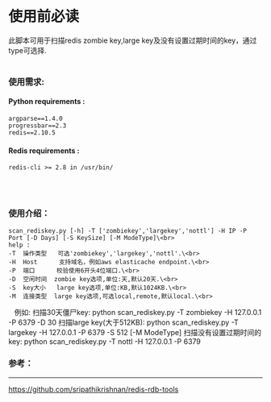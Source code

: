 使用前必读
===========

此脚本可用于扫描redis zombie key,large key及没有设置过期时间的key，通过type可选择.
<br/> 
<br/> 

### 使用需求:
#### Python requirements : 
    argparse==1.4.0
    progressbar==2.3
    redis==2.10.5
#### Redis requirements :
    redis-cli >= 2.8 in /usr/bin/
<br/> 
<br/> 

### 使用介绍：
    scan_rediskey.py [-h] -T ['zombiekey','largekey','nottl'] -H IP -P Port [-D Days] [-S KeySize] [-M ModeType]\<br>
    help :
    -T  操作类型   可选'zombiekey','largekey','nottl'.\<br>
    -H  Host      支持域名，例如aws elasticache endpoint.\<br>
    -P  端口      校验使用6开头4位端口.\<br>
    -D  空闲时间  zombie key选项,单位:天,默认20天.\<br>
    -S  key大小   large key选项,单位:KB,默认1024KB.\<br>
    -M  连接类型  large key选项,可选local,remote,默认local.\<br>
  
  例如:
  扫描30天僵尸key:
    python scan_rediskey.py -T zombiekey -H 127.0.0.1 -P 6379 -D 30
  扫描large key(大于512KB):
    python scan_rediskey.py -T largekey -H 127.0.0.1 -P 6379 -S 512 [-M ModeType]
  扫描没有设置过期时间的key:
    python scan_rediskey.py -T nottl -H 127.0.0.1 -P 6379



### 参考：
-----------
  https://github.com/sripathikrishnan/redis-rdb-tools
